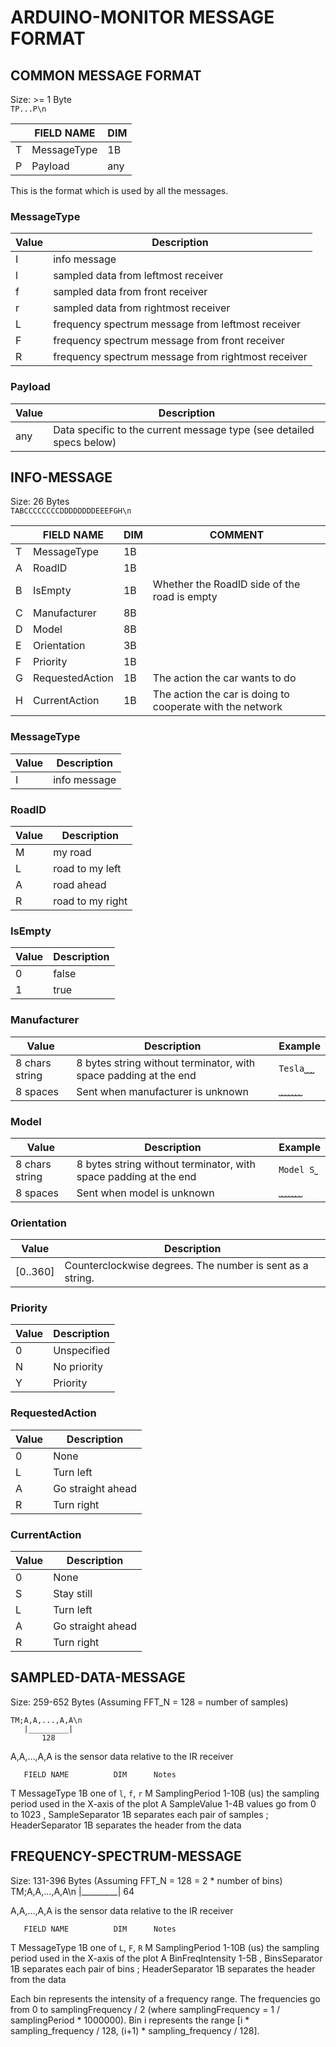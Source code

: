 # ARDUINO-MONITOR MESSAGE FORMAT

## COMMON MESSAGE FORMAT

Size: >= 1 Byte  
`TP...P\n`

|   | FIELD NAME       | DIM |
|---|------------------|-----|
| T | MessageType      | 1B  |
| P | Payload          | any |

This is the format which is used by all the messages.

### MessageType

| Value | Description                                        |
|-------|----------------------------------------------------|
| I     | info message                                       |
| l     | sampled data from leftmost receiver                |
| f     | sampled data from front receiver                   |
| r     | sampled data from rightmost receiver               |
| L     | frequency spectrum message from leftmost receiver  |
| F     | frequency spectrum message from front receiver     |
| R     | frequency spectrum message from rightmost receiver |

### Payload

| Value | Description                                                          |
|-------|----------------------------------------------------------------------|
| any   | Data specific to the current message type (see detailed specs below) |


## INFO-MESSAGE

Size: 26 Bytes  
`TABCCCCCCCCDDDDDDDDEEEFGH\n`

|   | FIELD NAME       | DIM | COMMENT                                                   |
|---|------------------|-----|-----------------------------------------------------------|
| T | MessageType      | 1B  |                                                           |
| A | RoadID           | 1B  |                                                           |
| B | IsEmpty          | 1B  | Whether the RoadID side of the road is empty              |
| C | Manufacturer     | 8B  |                                                           |
| D | Model            | 8B  |                                                           |
| E | Orientation      | 3B  |                                                           |
| F | Priority         | 1B  |                                                           |
| G | RequestedAction  | 1B  | The action the car wants to do                            |
| H | CurrentAction    | 1B  | The action the car is doing to cooperate with the network |

### MessageType

| Value | Description  |
|-------|--------------|
| I     | info message |

### RoadID

| Value | Description      |
|-------|------------------|
| M     | my road          |
| L     | road to my left  |
| A     | road ahead       |
| R     | road to my right |

### IsEmpty

| Value | Description |
|-------|-------------|
| 0     | false       |
| 1     | true        |

### Manufacturer

| Value          | Description                                                      | Example    |
|----------------|------------------------------------------------------------------|------------|
| 8 chars string | 8 bytes string without terminator, with space padding at the end | `Tesla⎵⎵⎵` |
| 8 spaces       | Sent when manufacturer is unknown                                | `⎵⎵⎵⎵⎵⎵⎵` |

### Model

| Value          | Description                                                      | Example    |
|----------------|------------------------------------------------------------------|------------|
| 8 chars string | 8 bytes string without terminator, with space padding at the end | `Model S⎵` |
| 8 spaces       | Sent when model is unknown                                       | `⎵⎵⎵⎵⎵⎵⎵` |

### Orientation

| Value    | Description                                               |
|----------|-----------------------------------------------------------|
| [0..360] | Counterclockwise degrees. The number is sent as a string. |

### Priority

| Value | Description |
|-------|-------------|
| 0     | Unspecified |
| N     | No priority |
| Y     | Priority    |

### RequestedAction

| Value | Description       |
|-------|-------------------|
| 0     | None              |
| L     | Turn left         |
| A     | Go straight ahead |
| R     | Turn right        |

### CurrentAction

| Value | Description       |
|-------|-------------------|
| 0     | None              |
| S     | Stay still        |
| L     | Turn left         |
| A     | Go straight ahead |
| R     | Turn right        |


## SAMPLED-DATA-MESSAGE

Size: 259-652 Bytes (Assuming FFT_N = 128 = number of samples)

    TM;A,A,...,A,A\n
       |_________|
           128

A,A,...,A,A     is the sensor data relative to the IR receiver

       FIELD NAME          DIM      Notes
T      MessageType         1B       one of `l`, `f`, `r`
M      SamplingPeriod      1-10B    (us) the sampling period used in the X-axis of the plot
A      SampleValue         1-4B     values go from 0 to 1023
,      SampleSeparator     1B       separates each pair of samples
;      HeaderSeparator     1B       separates the header from the data


## FREQUENCY-SPECTRUM-MESSAGE

Size: 131-396 Bytes (Assuming FFT_N = 128 = 2 * number of bins)
TM;A,A,...,A,A\n
   |_________|
       64

A,A,...,A,A     is the sensor data relative to the IR receiver

       FIELD NAME          DIM      Notes
T      MessageType         1B       one of `L`, `F`, `R`
M      SamplingPeriod      1-10B    (us) the sampling period used in the X-axis of the plot
A      BinFreqIntensity    1-5B
,      BinsSeparator       1B       separates each pair of bins
;      HeaderSeparator     1B       separates the header from the data

Each bin represents the intensity of a frequency range. The frequencies go from 0 to samplingFrequency / 2 (where samplingFrequency = 1 / samplingPeriod * 1000000).
Bin i represents the range [i * sampling_frequency / 128, (i+1) * sampling_frequency / 128].
